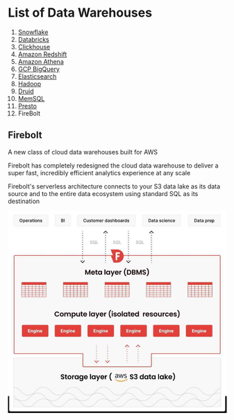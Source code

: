 # List of Data Warehouses

1. [Snowflake](databases/data-warehouses/snowflake/readme.md)
2. [Databricks](databases/data-warehouses/databricks/readme.md)
3. [Clickhouse](databases/data-warehouses/clickhouse.md)
4. [Amazon Redshift](databases/sql-databases/aws-redshift/readme.md)
5. [Amazon Athena](cloud/aws/analytics/amazon-athena.md)
6. [GCP BigQuery](databases/data-warehouses/bigquery/readme.md)
7. [Elasticsearch](technologies/elasticsearch/readme.md)
8. [Hadoop](technologies/apache-hadoop/readme.md)
9. [Druid](databases/nosql-databases/druid/readme.md)
10. [MemSQL](databases/sql-databases/memsql/readme.md)
11. [Presto](technologies/others/presto.md)
12. FireBolt

## Firebolt

A new class of cloud data warehouses built for AWS

Firebolt has completely redesigned the cloud data warehouse to deliver a super fast, incredibly efficient analytics experience at any scale

Firebolt's serverless architecture connects to your S3 data lake as its data source and to the entire data ecosystem using standard SQL as its destination

![image](../../media/Data-Warehousing_Databases-image1.jpg)
